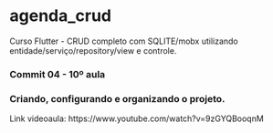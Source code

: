 # agenda_crud
Curso Flutter - CRUD completo com SQLITE/mobx utilizando entidade/serviço/repository/view e controle. 

<h3>Commit 04 - 10º aula</h3> 
<h3>Criando, configurando e organizando o projeto.</h4>
Link videoaula: https://www.youtube.com/watch?v=9zGYQBooqnM

